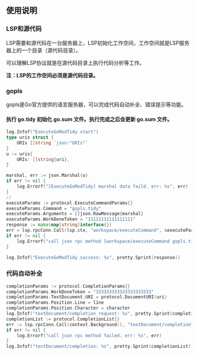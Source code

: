 ## 使用说明

### LSP和源代码

LSP需要和源代码在一台服务器上，LSP初始化工作空间，工作空间就是LSP服务器上的一个目录（源代码目录）。

可以理解LSP协议就是在源代码目录上执行代码分析等工作。

**注：LSP的工作空间必须是源代码目录。**

### gopls

gopls是Go官方提供的语言服务器，可以完成代码自动补全、错误提示等功能。

#### 执行 go.tidy 初始化 go.sum 文件。执行完成之后会更新 go.sum 文件。

```go
log.Infof("ExecuteGoModTidy start")
type uris struct {
    URIs []string `json:"URIs"`
}
u := uris{
    URIs: []string{uri},
}

marshal, err := json.Marshal(u)
if err != nil {
    log.Errorf("[ExecuteGoModTidy] marshal data faild. err: %s", err)
}
//
executeParams := protocol.ExecuteCommandParams{}
executeParams.Command = "gopls.tidy"
executeParams.Arguments = []json.RawMessage{marshal}
executeParams.WorkDoneToken = "11111111111111111"
response := make(map[string]interface{})
err = lsp.rpcConn.Call(lsp.ctx, "workspace/executeCommand", &executeParams, &response, nil)
if err != nil {
    log.Errorf("call json rpc method [workspace/executeCommand gopls.tidy] failed. err: %s", err)
}

log.Infof("ExecuteGoModTidy success: %s", pretty.Sprint(response))
```

### 代码自动补全

```go
completionParams := protocol.CompletionParams{}
completionParams.WorkDoneToken = "333333333333333333333"
completionParams.TextDocument.URI = protocol.DocumentURI(uri)
completionParams.Position.Line = line
completionParams.Position.Character = character
log.Infof("textDocument/completion request: %s", pretty.Sprint(completionParams))
completionList := protocol.CompletionList{}
err := lsp.rpcConn.Call(context.Background(), "textDocument/completion", &completionParams, &completionList, nil)
if err != nil {
    log.Errorf("call json rpc method failed. err: %s", err)
}
log.Infof("textDocument/completion: %s", pretty.Sprint(completionList))
```